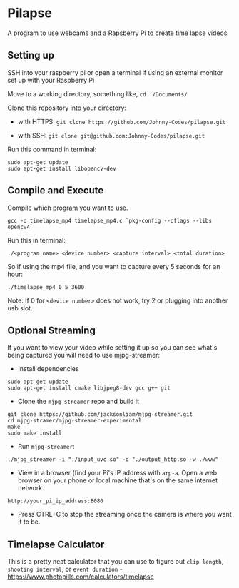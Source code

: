 # Pilapse

A program to use webcams and a Rapsberry Pi to create time lapse videos


## Setting up

SSH into your raspberry pi or open a terminal if using an external monitor set up with your Raspberry Pi

Move to a working directory, something like, `cd ./Documents/`

Clone this repository into your directory:

- with HTTPS: `git clone https://github.com/Johnny-Codes/pilapse.git`

- with SSH: `git clone git@github.com:Johnny-Codes/pilapse.git`

Run this command in terminal:

```
sudo apt-get update
sudo apt-get install libopencv-dev
```


## Compile and Execute

Compile which program you want to use. 

```
gcc -o timelapse_mp4 timelapse_mp4.c `pkg-config --cflags --libs opencv4`
```

Run this in terminal:

```
./<program name> <device number> <capture interval> <total duration>
```

So if using the mp4 file, and you want to capture every 5 seconds for an hour:

```
./timelapse_mp4 0 5 3600
```

Note: If 0 for `<device number>` does not work, try 2 or plugging into another usb slot.


## Optional Streaming

If you want to view your video while setting it up so you can see what's being captured you will need to use mjpg-streamer:

- Install dependencies

```
sudo apt-get update
sudo apt-get install cmake libjpeg8-dev gcc g++ git
```

- Clone the `mjpg-streamer` repo and build it

```
git clone https://github.com/jacksonliam/mjpg-streamer.git
cd mjpg-stramer/mjpg-streamer-experimental
make
sudo make install
```

- Run `mjpg-streamer`:

```
./mjpg_streamer -i "./input_uvc.so" -o "./output_http.so -w ./www"
```

- View in a browser (find your Pi's IP address with `arp-a`. Open a web browser on your phone or local machine that's on the same internet network

```
http://your_pi_ip_address:8080
```

- Press CTRL+C to stop the streaming once the camera is where you want it to be.

## Timelapse Calculator

This is a pretty neat calculator that you can use to figure out `clip length`, `shooting interval`, or `event duration` - https://www.photopills.com/calculators/timelapse
